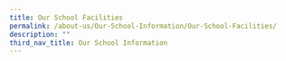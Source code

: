 ```yaml
---
title: Our School Facilities
permalink: /about-us/Our-School-Information/Our-School-Facilities/
description: ""
third_nav_title: Our School Information
---
```

